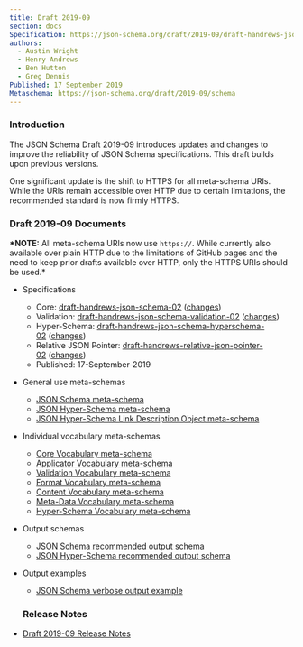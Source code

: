 ```yaml
---
title: Draft 2019-09
section: docs
Specification: https://json-schema.org/draft/2019-09/draft-handrews-json-schema-02.html
authors:
  - Austin Wright
  - Henry Andrews
  - Ben Hutton
  - Greg Dennis
Published: 17 September 2019
Metaschema: https://json-schema.org/draft/2019-09/schema
---
```


### Introduction

The JSON Schema Draft 2019-09 introduces updates and changes to improve the reliability of JSON Schema specifications. This draft builds upon previous versions.

One significant update is the shift to HTTPS for all meta-schema URIs. While the URIs remain accessible over HTTP due to certain limitations, the recommended standard is now firmly HTTPS.

### Draft 2019-09 Documents

**\*NOTE:** All meta-schema URIs now use `https://`. While currently also available over plain HTTP due to the limitations of GitHub pages and the need to keep prior drafts available over HTTP, only the HTTPS URIs should be used.\*

- Specifications
  - Core: [draft-handrews-json-schema-02](https://json-schema.org/draft/2019-09/draft-handrews-json-schema-02.html) ([changes](https://json-schema.org/draft/2019-09/draft-handrews-json-schema-02.html#rfc.appendix.G))
  - Validation: [draft-handrews-json-schema-validation-02](https://json-schema.org/draft/2019-09/draft-handrews-json-schema-validation-02.html) ([changes](https://json-schema.org/draft/2019-09/draft-handrews-json-schema-validation-02.html#rfc.appendix.C))
  - Hyper-Schema: [draft-handrews-json-schema-hyperschema-02](https://json-schema.org/draft/2019-09/draft-handrews-json-schema-hyperschema-02.html) ([changes](https://json-schema.org/draft/2019-09/draft-handrews-json-schema-hyperschema-02.html#rfc.appendix.B))
  - Relative JSON Pointer: [draft-handrews-relative-json-pointer-02](https://tools.ietf.org/html/draft-handrews-relative-json-pointer-02) ([changes](https://tools.ietf.org/html/draft-handrews-relative-json-pointer-02#appendix-A))
  - Published: 17-September-2019
- General use meta-schemas
  - [JSON Schema meta-schema](https://json-schema.org/draft/2019-09/schema)
  - [JSON Hyper-Schema meta-schema](https://json-schema.org/draft/2019-09/hyper-schema)
  - [JSON Hyper-Schema Link Description Object meta-schema](https://json-schema.org/draft/2019-09/links)
- Individual vocabulary meta-schemas
  - [Core Vocabulary meta-schema](https://json-schema.org/draft/2019-09/meta/core)
  - [Applicator Vocabulary meta-schema](https://json-schema.org/draft/2019-09/meta/applicator)
  - [Validation Vocabulary meta-schema](https://json-schema.org/draft/2019-09/meta/validation)
  - [Format Vocabulary meta-schema](https://json-schema.org/draft/2019-09/meta/format)
  - [Content Vocabulary meta-schema](https://json-schema.org/draft/2019-09/meta/content)
  - [Meta-Data Vocabulary meta-schema](https://json-schema.org/draft/2019-09/meta/meta-data)
  - [Hyper-Schema Vocabulary meta-schema](https://json-schema.org/draft/2019-09/meta/hyper-schema)
- Output schemas
  - [JSON Schema recommended output schema](https://json-schema.org/draft/2019-09/output/schema)
  - [JSON Hyper-Schema recommended output schema](https://json-schema.org/draft/2019-09/output/hyper-schema)
- Output examples
  - [JSON Schema verbose output example](https://json-schema.org/draft/2019-09/output/verbose-example)

  ### Release Notes

- [Draft 2019-09 Release Notes](../draft/2019-09/release-notes)

